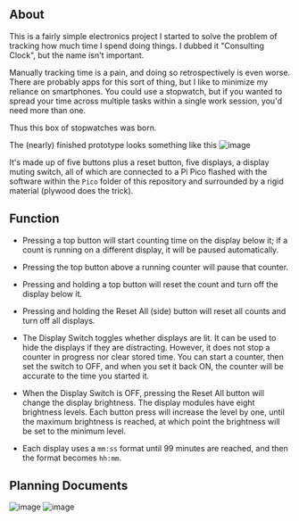 ## About

This is a fairly simple electronics project I started to solve the problem of tracking how much time I spend
doing things. I dubbed it "Consulting Clock", but the name isn't important.

Manually tracking time is a pain, and doing so retrospectively is even worse. There are probably apps for this
sort of thing, but I like to minimize my reliance on smartphones. You could use a stopwatch, but if
you wanted to spread your time across multiple tasks within a single work session, you'd need more than one.

Thus this box of stopwatches was born.

The (nearly) finished prototype looks something like this
![image](https://github.com/user-attachments/assets/38c301e4-a153-41fd-a19e-fb8f7e7e2b55)

It's made up of five buttons plus a reset button, five displays, a display muting switch, all of which are
connected to a Pi Pico flashed with the software within the `Pico` folder of this repository and surrounded
by a rigid material (plywood does the trick).

## Function

- Pressing a top button will start counting time on the display below it; if a count is running on a different
display, it will be paused automatically.

- Pressing the top button above a running counter will pause that counter.

- Pressing and holding a top button will reset the count and turn off the display below it.

- Pressing and holding the Reset All (side) button will reset all counts and turn off all displays.

- The Display Switch toggles whether displays are lit. It can be used to hide the displays if they are
distracting. However, it does not stop a counter in progress nor clear stored time. You can start a counter,
then set the switch to OFF, and when you set it back ON, the counter will be accurate to the time you started
it.

- When the Display Switch is OFF, pressing the Reset All button will change the display brightness. The
display modules have eight brightness levels. Each button press will increase the level by one, until the
maximum brightness is reached, at which point the brightness will be set to the minimum level.

- Each display uses a `mm:ss` format until 99 minutes are reached, and then the format becomes `hh:mm`.


## Planning Documents
![image](https://github.com/user-attachments/assets/dd8e6f7d-5712-434d-bb7e-95afcd01d34c)
![image](https://github.com/user-attachments/assets/7190c644-a616-464b-9561-7789d0f01bb7)





